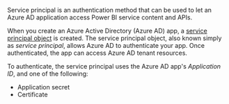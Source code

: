 Service principal is an authentication method that can be used to let an Azure AD application access Power BI service content and APIs.

When you create an Azure Active Directory (Azure AD) app, a [service principal object](https://docs.microsoft.com/azure/active-directory/develop/app-objects-and-service-principals#service-principal-object) is created. The service principal object, also known simply as *service principal*, allows Azure AD to authenticate your app. Once authenticated, the app can access Azure AD tenant resources.

To authenticate, the service principal uses the Azure AD app's *Application ID*, and one of the following:
* Application secret
* Certificate